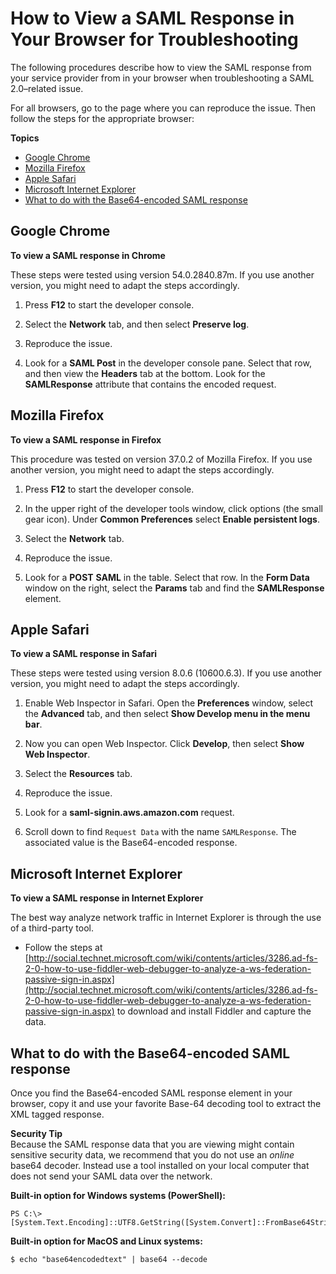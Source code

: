 # How to View a SAML Response in Your Browser for Troubleshooting<a name="troubleshoot_saml_view-saml-response"></a>

The following procedures describe how to view the SAML response from your service provider from in your browser when troubleshooting a SAML 2\.0–related issue\. 

For all browsers, go to the page where you can reproduce the issue\. Then follow the steps for the appropriate browser:

**Topics**
+ [Google Chrome](#chrome)
+ [Mozilla Firefox](#firefox)
+ [Apple Safari](#safari)
+ [Microsoft Internet Explorer](#ie)
+ [What to do with the Base64\-encoded SAML response](#whatnext)

## Google Chrome<a name="chrome"></a>

**To view a SAML response in Chrome**

These steps were tested using version 54\.0\.2840\.87m\. If you use another version, you might need to adapt the steps accordingly\.

1. Press **F12** to start the developer console\.

1. Select the **Network** tab, and then select **Preserve log**\.

1. Reproduce the issue\.

1. Look for a **SAML Post** in the developer console pane\. Select that row, and then view the **Headers** tab at the bottom\. Look for the **SAMLResponse** attribute that contains the encoded request\.

## Mozilla Firefox<a name="firefox"></a>

**To view a SAML response in Firefox**

This procedure was tested on version 37\.0\.2 of Mozilla Firefox\. If you use another version, you might need to adapt the steps accordingly\.

1. Press **F12** to start the developer console\.

1. In the upper right of the developer tools window, click options \(the small gear icon\)\. Under **Common Preferences** select **Enable persistent logs**\. 

1. Select the **Network** tab\. 

1. Reproduce the issue\.

1. Look for a **POST** **SAML** in the table\. Select that row\. In the **Form Data** window on the right, select the **Params** tab and find the **SAMLResponse** element\.

## Apple Safari<a name="safari"></a>

**To view a SAML response in Safari**

These steps were tested using version 8\.0\.6 \(10600\.6\.3\)\. If you use another version, you might need to adapt the steps accordingly\.

1. Enable Web Inspector in Safari\. Open the **Preferences** window, select the **Advanced** tab, and then select **Show Develop menu in the menu bar**\.

1. Now you can open Web Inspector\. Click **Develop**, then select **Show Web Inspector**\.

1. Select the **Resources** tab\.

1. Reproduce the issue\.

1. Look for a **saml\-signin\.aws\.amazon\.com** request\.

1. Scroll down to find `Request Data` with the name `SAMLResponse`\. The associated value is the Base64\-encoded response\.

## Microsoft Internet Explorer<a name="ie"></a>

**To view a SAML response in Internet Explorer**

The best way analyze network traffic in Internet Explorer is through the use of a third\-party tool\.
+ Follow the steps at [http://social.technet.microsoft.com/wiki/contents/articles/3286.ad-fs-2-0-how-to-use-fiddler-web-debugger-to-analyze-a-ws-federation-passive-sign-in.aspx](http://social.technet.microsoft.com/wiki/contents/articles/3286.ad-fs-2-0-how-to-use-fiddler-web-debugger-to-analyze-a-ws-federation-passive-sign-in.aspx) to download and install Fiddler and capture the data\.

## What to do with the Base64\-encoded SAML response<a name="whatnext"></a>

Once you find the Base64\-encoded SAML response element in your browser, copy it and use your favorite Base\-64 decoding tool to extract the XML tagged response\.

**Security Tip**  
Because the SAML response data that you are viewing might contain sensitive security data, we recommend that you do not use an *online* base64 decoder\. Instead use a tool installed on your local computer that does not send your SAML data over the network\.

**Built\-in option for Windows systems \(PowerShell\):**

```
PS C:\> [System.Text.Encoding]::UTF8.GetString([System.Convert]::FromBase64String("base64encodedtext"))
```

**Built\-in option for MacOS and Linux systems:**

```
$ echo "base64encodedtext" | base64 --decode
```
